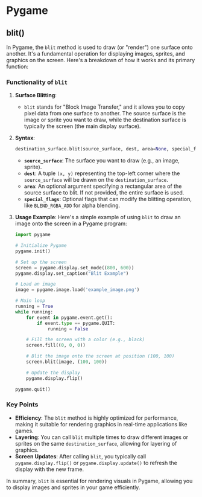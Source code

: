 # Pygame

## blit()

In Pygame, the `blit` method is used to draw (or "render") one surface onto another. It's a fundamental operation for displaying images, sprites, and graphics on the screen. Here's a breakdown of how it works and its primary function:

### Functionality of `blit`

1. **Surface Blitting**:

   - `blit` stands for "Block Image Transfer," and it allows you to copy pixel data from one surface to another. The source surface is the image or sprite you want to draw, while the destination surface is typically the screen (the main display surface).

2. **Syntax**:

   ```python
   destination_surface.blit(source_surface, dest, area=None, special_flags=0)
   ```

   - **`source_surface`**: The surface you want to draw (e.g., an image, sprite).
   - **`dest`**: A tuple `(x, y)` representing the top-left corner where the `source_surface` will be drawn on the `destination_surface`.
   - **`area`**: An optional argument specifying a rectangular area of the source surface to blit. If not provided, the entire surface is used.
   - **`special_flags`**: Optional flags that can modify the blitting operation, like `BLEND_RGBA_ADD` for alpha blending.

3. **Usage Example**: Here's a simple example of using `blit` to draw an image onto the screen in a Pygame program:

   ```python
   import pygame
   
   # Initialize Pygame
   pygame.init()
   
   # Set up the screen
   screen = pygame.display.set_mode((800, 600))
   pygame.display.set_caption("Blit Example")
   
   # Load an image
   image = pygame.image.load('example_image.png')
   
   # Main loop
   running = True
   while running:
       for event in pygame.event.get():
           if event.type == pygame.QUIT:
               running = False
   
       # Fill the screen with a color (e.g., black)
       screen.fill((0, 0, 0))
   
       # Blit the image onto the screen at position (100, 100)
       screen.blit(image, (100, 100))
   
       # Update the display
       pygame.display.flip()
   
   pygame.quit()
   ```

### Key Points

- **Efficiency**: The `blit` method is highly optimized for performance, making it suitable for rendering graphics in real-time applications like games.
- **Layering**: You can call `blit` multiple times to draw different images or sprites on the same `destination_surface`, allowing for layering of graphics.
- **Screen Updates**: After calling `blit`, you typically call `pygame.display.flip()` or `pygame.display.update()` to refresh the display with the new frame.

In summary, `blit` is essential for rendering visuals in Pygame, allowing you to display images and sprites in your game efficiently.